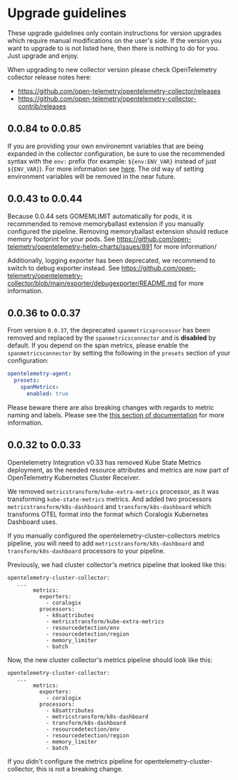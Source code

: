# Upgrade guidelines

These upgrade guidelines only contain instructions for version upgrades which require manual modifications on the user's side.
If the version you want to upgrade to is not listed here, then there is nothing to do for you.
Just upgrade and enjoy.

When upgrading to new collector version please check OpenTelemetry collector release notes here:
- https://github.com/open-telemetry/opentelemetry-collector/releases
- https://github.com/open-telemetry/opentelemetry-collector-contrib/releases

## 0.0.84 to 0.0.85

If you are providing your own environemnt variables that are being expanded in the collector configuration, be sure to use the recommended syntax with the `env:` prefix (for example: `${env:ENV_VAR}` instead of just `${ENV_VAR}`). For more information see [here](https://github.com/open-telemetry/opentelemetry-collector-contrib/releases/tag/v0.104.0). The old way of setting environment variables will be removed in the near future.

## 0.0.43 to 0.0.44

Because 0.0.44 sets GOMEMLIMIT automatically for pods, it is recommended to remove memoryballast extension if you manually configured the pipeline. Removing memoryballast extension should reduce memory footprint for your pods. See https://github.com/open-telemetry/opentelemetry-helm-charts/issues/891 for more information/

Additionally, logging exporter has been deprecated, we recommend to switch to debug exporter instead. See https://github.com/open-telemetry/opentelemetry-collector/blob/main/exporter/debugexporter/README.md for more information.

## 0.0.36 to 0.0.37

From version `0.0.37`, the deprecated `spanmetricsprocessor` has been removed and replaced by the `spanmetricsconnector` and is **disabled** by default. If you depend on the span metrics, please enable the `spanmetricsconnector` by setting the following in the `presets` section of your configuration:

```yaml
opentelemetry-agent:
  presets:
    spanMetrics:
      enabled: true
```

Please beware there are also breaking changes with regards to metric naming and labels. Please see the [this section of documentation](https://github.com/open-telemetry/opentelemetry-collector-contrib/blob/main/connector/spanmetricsconnector/README.md#span-to-metrics-processor-to-span-to-metrics-connector) for more information.

## 0.0.32 to 0.0.33

Opentelemetry Integration v0.33 has removed Kube State Metrics deployment, as the needed resource attributes and metrics are now part of OpenTelemetry Kubernetes Cluster Receiver.

We removed `metricstransform/kube-extra-metrics` processor, as it was transforming `kube-state-metrics` metrics. And added two processors `metricstransform/k8s-dashboard` and `transform/k8s-dashboard` which transforms OTEL format into the format which Coralogix Kubernetes Dashboard uses.

If you manually configured the opentelemetry-cluster-collectors metrics pipeline, you will need to add `metricstransform/k8s-dashboard` and `transform/k8s-dashboard` processors to your pipeline.

Previously, we had cluster collector's metrics pipeline that looked like this:

```
opentelemetry-cluster-collector:
   ...
        metrics:
          exporters:
            - coralogix
          processors:
            - k8sattributes
            - metricstransform/kube-extra-metrics
            - resourcedetection/env
            - resourcedetection/region
            - memory_limiter
            - batch

```

Now, the new cluster collector's metrics pipeline should look like this:

```
opentelemetry-cluster-collector:
   ...
        metrics:
          exporters:
            - coralogix
          processors:
            - k8sattributes
            - metricstransform/k8s-dashboard
            - transform/k8s-dashboard
            - resourcedetection/env
            - resourcedetection/region
            - memory_limiter
            - batch

```

If you didn't configure the metrics pipeline for opentelemetry-cluster-collector, this is not a breaking change.
